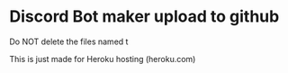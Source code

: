 # Discord Bot maker upload to github

Do NOT delete the files named t

This is just made for Heroku hosting (heroku.com)
